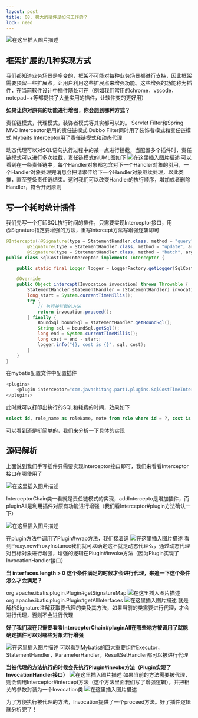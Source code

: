 ```yaml
---
layout: post
title: 08. 强大的插件是如何工作的？
lock: need
---
```


![在这里插入图片描述](https://img-blog.csdnimg.cn/20200222092345247.jpg?)
## 框架扩展的几种实现方式
我们都知道业务场景是多变的，框架不可能对每种业务场景都进行支持，因此框架需要预留一些扩展点，让用户利用这些扩展点来增强功能。这些增强的功能称为插件，在当前软件设计中插件随处可在（例如我们常用的chrome，vscode，notepad++等都提供了大量实用的插件，让软件变的更好用）

**如果让你对原有的功能进行增强，你会想到哪种方式？**

责任链模式，代理模式，装饰者模式等其实都可以的。
Servlet Filter和Spring MVC Interceptor是用的责任链模式
Dubbo Filter同时用了装饰者模式和责任链模式
Mybaits Interceptor用了责任链模式和动态代理

动态代理可以对SQL语句执行过程中的某一点进行拦截，当配置多个插件时，责任链模式可以进行多次拦截，责任链模式的UML图如下
![在这里插入图片描述](https://img-blog.csdnimg.cn/20200220221357373.png?x-oss-process=image/watermark,type_ZmFuZ3poZW5naGVpdGk,shadow_10,text_aHR0cHM6Ly9ibG9nLmNzZG4ubmV0L3p6dGlfZXJsaWU=,size_16,color_FFFFFF,t_70)
可以看到在一条责任链中，每个Handler对象都包含对下一个Handler对象的引用，一个Handler对象处理完消息会把请求传给下一个Handler对象继续处理，以此类推，直至整条责任链结束。这时我们可以改变Handler的执行顺序，增加或者删除Handler，符合开闭原则

## 写一个耗时统计插件
我们先写一个打印SQL执行时间的插件，只需要实现Interceptor接口，用@Signature指定要增强的方法，重写intercept方法写增强逻辑即可

```java
@Intercepts({@Signature(type = StatementHandler.class, method = "query", args = { Statement.class, ResultHandler.class }),
        @Signature(type = StatementHandler.class, method = "update", args = { Statement.class }),
        @Signature(type = StatementHandler.class, method = "batch", args = { Statement.class })})
public class SqlCostTimeInterceptor implements Interceptor {

    public static final Logger logger = LoggerFactory.getLogger(SqlCostTimeInterceptor.class);

    @Override
    public Object intercept(Invocation invocation) throws Throwable {
        StatementHandler statementHandler = (StatementHandler) invocation.getTarget();
        long start = System.currentTimeMillis();
        try {
            // 执行被拦截的方法
            return invocation.proceed();
        } finally {
            BoundSql boundSql = statementHandler.getBoundSql();
            String sql = boundSql.getSql();
            long end = System.currentTimeMillis();
            long cost = end - start;
            logger.info("{}, cost is {}", sql, cost);
        }
    }
}
```
在mybatis配置文件中配置插件

```java
<plugins>
	<plugin interceptor="com.javashitang.part1.plugins.SqlCostTimeInterceptor"></plugin>
</plugins>
```
此时就可以打印出执行的SQL和耗费的时间，效果如下

```sql
select id, role_name as roleName, note from role where id = ?, cost is 35
```
可以看到还是挺简单的，我们来分析一下具体的实现
## 源码解析
上面说到我们手写插件只需要实现Interceptor接口即可，我们来看看Interceptor接口在哪使用了

![在这里插入图片描述](https://img-blog.csdnimg.cn/62a3330f747a44bf800d946dee42410b.png?)

InterceptorChain类一看就是责任链模式的实现，addIntercepto是增加插件，而pluginAll是利用插件对原有功能进行增强（我们看Interceptor#plugin方法确认一下）

![在这里插入图片描述](https://img-blog.csdnimg.cn/52c0fd32ae2a4ddca7a51de1c1c84ec7.png?)

在plugin方法中调用了Plugin#wrap方法，我们接着追
![在这里插入图片描述](https://img-blog.csdnimg.cn/c420af058b674a2dbb5a20331033c5b7.png?)
看到Proxy.newProxyInstance我们就可以确定这不就是动态代理么，通过动态代理对目标对象进行增强，增强的逻辑在Plugin#invoke方法（因为Plugin实现了InvocationHandler接口）

**当 interfaces.length > 0 这个条件满足的时候才会进行代理，来追一下这个条件怎么才会满足？**

org.apache.ibatis.plugin.Plugin#getSignatureMap
![在这里插入图片描述](https://img-blog.csdnimg.cn/de6872b85fd44d55a1987baeab21c406.png?)
org.apache.ibatis.plugin.Plugin#getAllInterfaces
![在这里插入图片描述](https://img-blog.csdnimg.cn/49e9daefc65449a39e74f325e581bdf5.png?)
就是解析Signature注解获取要代理的类及其方法，如果当前的类需要进行代理，才会进行代理，否则不会进行代理

**好了我们现在只需要看看InterceptorChain#pluginAll在哪些地方被调用了就能确定插件可以对哪些对象进行增强**

![在这里插入图片描述](https://img-blog.csdnimg.cn/493a385e4df944c68485bb16c94f50e4.png)
可以看到Mybatis的四大重要组件Executor，StatementHandler，ParameterHandler，ResultSetHandler都可以被进行代理

**当被代理的方法执行的时候会先执行Plugin#invoke方法（Plugin实现了InvocationHandler接口）**
![在这里插入图片描述](https://img-blog.csdnimg.cn/a7dc2340609f48abb24a6bfcbe875a72.png)
如果当前的方法需要被代理，则会调用Interceptor#intercept方法（这个方法里面我们写了增强逻辑），并把相关的参数封装为一个Invocation类
![在这里插入图片描述](https://img-blog.csdnimg.cn/766dde4a733d4f9dae067858a9882a71.png?)

为了方便执行被代理的方法，Invocation提供了一个proceed方法。好了插件逻辑就分析完了！